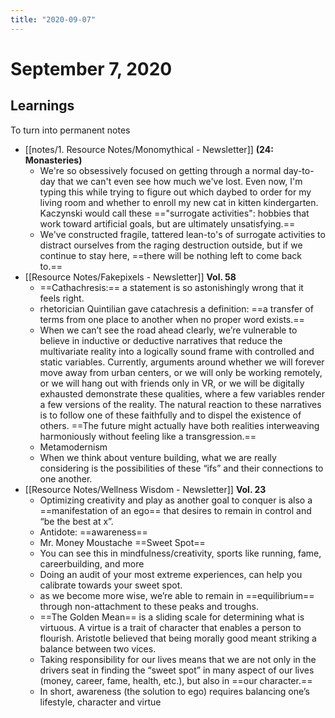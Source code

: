```yaml
---
title: "2020-09-07"
---
```


# September 7, 2020
## Learnings
To turn into permanent notes
- [[notes/1. Resource Notes/Monomythical - Newsletter]] **(24: Monasteries)**
	- We're so obsessively focused on getting through a normal day-to-day that we can't even see how much we've lost. Even now, I'm typing this while trying to figure out which daybed to order for my living room and whether to enroll my new cat in kitten kindergarten. Kaczynski would call these =="surrogate activities": hobbies that work toward artificial goals, but are ultimately unsatisfying.==
	- We've constructed fragile, tattered lean-to's of surrogate activities to distract ourselves from the raging destruction outside, but if we continue to stay here, ==there will be nothing left to come back to.==
- [[Resource Notes/Fakepixels - Newsletter]] **Vol. 58**
	- ==Cathachresis:== a statement is so astonishingly wrong that it feels right.
	- rhetorician Quintilian gave catachresis a definition: ==a transfer of terms from one place to another when no proper word exists.==
	- When we can’t see the road ahead clearly, we’re vulnerable to believe in inductive or deductive narratives that reduce the multivariate reality into a logically sound frame with controlled and static variables. Currently, arguments around whether we will forever move away from urban centers, or we will only be working remotely, or we will hang out with friends only in VR, or we will be digitally exhausted demonstrate these qualities, where a few variables render a few versions of the reality. The natural reaction to these narratives is to follow one of these faithfully and to dispel the existence of others. ==The future might actually have both realities interweaving harmoniously without feeling like a transgression.==
	- Metamodernism
	- When we think about venture building, what we are really considering is the possibilities of these  “ifs” and their connections to one another.
- [[Resource Notes/Wellness Wisdom - Newsletter]] **Vol. 23**
	- Optimizing creativity and play as another goal to conquer is also a ==manifestation of an ego== that desires to remain in control and “be the best at x”.
	- Antidote: ==awareness==
	- Mr. Money Moustache ==Sweet Spot==
	- You can see this in mindfulness/creativity, sports like running, fame, careerbuilding, and more
	- Doing an audit of your most extreme experiences, can help you calibrate towards your sweet spot.
	- as we become more wise, we’re able to remain in ==equilibrium== through non-attachment to these peaks and troughs.
	- ==The Golden Mean== is a sliding scale for determining what is virtuous. A virtue is a trait of character that enables a person to flourish. Aristotle believed that being morally good meant striking a balance between two vices.
	- Taking responsibility for our lives means that we are not only in the drivers seat in finding the “sweet spot” in many aspect of our lives (money, career, fame, health, etc.), but also in ==our character.==
	- In short, awareness (the solution to ego) requires balancing one’s lifestyle, character and virtue